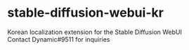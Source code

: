 # stable-diffusion-webui-kr
Korean localization extension for the Stable Diffusion WebUI<br />
Contact Dynamic#9511 for inquiries
